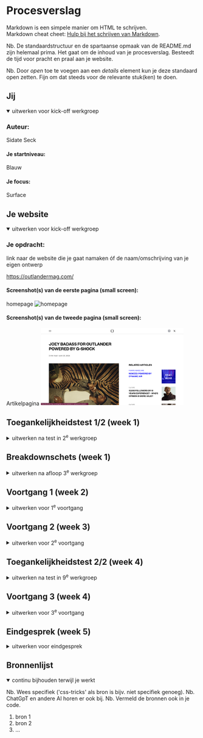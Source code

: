 # Procesverslag
Markdown is een simpele manier om HTML te schrijven.  
Markdown cheat cheet: [Hulp bij het schrijven van Markdown](https://github.com/adam-p/markdown-here/wiki/Markdown-Cheatsheet).

Nb. De standaardstructuur en de spartaanse opmaak van de README.md zijn helemaal prima. Het gaat om de inhoud van je procesverslag. Besteedt de tijd voor pracht en praal aan je website.

Nb. Door *open* toe te voegen aan een *details* element kun je deze standaard open zetten. Fijn om dat steeds voor de relevante stuk(ken) te doen.





## Jij

<details open>
  <summary>uitwerken voor kick-off werkgroep</summary>

  ### Auteur:
  Sidate Seck

  #### Je startniveau:
  Blauw

  #### Je focus:
  Surface
 
</details>





## Je website

<details open>
  <summary>uitwerken voor kick-off werkgroep</summary>

  ### Je opdracht:
  link naar de website die je gaat namaken óf de naam/omschrijving van je eigen ontwerp

 https://outlandermag.com/

  #### Screenshot(s) van de eerste pagina (small screen): 
  homepage
  <img src="readme-images/pagina1.png" width="375px" alt="homepage">

  #### Screenshot(s) van de tweede pagina (small screen):
 Artikelpagina
  <img src="readme-images/pagina2.png" width="375px" alt="artikelpagina">
 
</details>



## Toegankelijkheidstest 1/2 (week 1)

<details>
  <summary>uitwerken na test in 2<sup>e</sup> werkgroep</summary>

  ### Bevindingen
  Lijst met je bevindingen die in de test naar voren kwamen:

  - Heel veel/snel informatie achter elkaar
  - De screenreader begon bij de navigatie
  - Afbeeldingen hadden een niet heel gedetailleerde/ duidelijk alt
  - De volgorde is grotendeel wel logisch
  - De VoiceOver spreekt vaak zonder interpunctie

</details>



## Breakdownschets (week 1)

<details>
  <summary>uitwerken na afloop 3<sup>e</sup> werkgroep</summary>

  ### de hele pagina: 
  <img src="images/breakdownschets.png" width="375px" alt="breakdown van de hele pagina">

  ### dynamisch deel (bijv menu): 
  <img src="images/dynamische_deel.png" width="375px" alt="breakdown van een dynamisch deel">

  ### wellicht nog een dynamisch deel (bijv filter): 
  <img src="readme-images/dummy-plaatje.jpg" width="375px" alt="breakdown van nog een dynamisch deel">

</details>





## Voortgang 1 (week 2)

<details>
  <summary>uitwerken voor 1<sup>e</sup> voortgang</summary>

  ### Stand van zaken
  Voor mijn gevoel kom ik echt niet ver en ik heb best wel moeite met de opdrachten van Sanne

  Goed: Ik heb geprobeerd de opdrachten van Sanne te maken en


  ### Agenda voor meeting
  samen met je groepje opstellen

  | student 1      | student 2          | student 3    | student 4        |
  | ---            | ---                | ---          | ---              |
  | dit bespreken  | en dit             | en ik dit    | en dan ik dat    |
  | en dat ook nog | dit als er tijd is | nog een punt | dit wil ik zeker |
  | ...            | ...                | ...          | ...              |


  ### Verslag van meeting
  hier na afloop snel de uitkomsten van de meeting vastleggen

  - Carrousel-opdracht van Sanne vragen aan studentassistenten
  - Meer vragen om hulp
  - Github updaten
  - Hulp gekregen met GitHub extensie downloaden

</details>





## Voortgang 2 (week 3)

<details>
  <summary>uitwerken voor 2<sup>e</sup> voortgang</summary>

  ### Stand van zaken
  hier dit ging goed & dit was lastig (neem ook screenshots op van delen van je website en code)


  ### Agenda voor meeting
  samen met je groepje opstellen

  | student 1      | student 2          | student 3    | student 4        |
  | ---            | ---                | ---          | ---              |
  | dit bespreken  | en dit             | en ik dit    | en dan ik dat    |
  | en dat ook nog | dit als er tijd is | nog een punt | dit wil ik zeker |
  | ...            | ...                | ...          | ...              |


  ### Verslag van meeting
  hier na afloop snel de uitkomsten van de meeting vastleggen

  - punt 1
  - punt 2
  - nog een punt
- ...

</details>





## Toegankelijkheidstest 2/2 (week 4)

<details>
  <summary>uitwerken na test in 9<sup>e</sup> werkgroep</summary>

  ### Bevindingen
  Lijst met je bevindingen die in de test naar voren kwamen (geef ook aan wat er verbeterd is):

</details>





## Voortgang 3 (week 4)

<details>
  <summary>uitwerken voor 3<sup>e</sup> voortgang</summary>

  ### Stand van zaken
  Gaat de goede kant op, ik moet wel nog hulp krijgen bij mijn navigation & hamburgermenu, daarnaast moet ik nog de toegankelijkheidstest uitvoerem.


  ### Agenda voor meeting
  samen met je groepje opstellen

  | student 1      | student 2          | student 3    | student 4        |
  | ---            | ---                | ---          | ---              |
  | dit bespreken  | en dit             | en ik dit    | en dan ik dat    |
  | en dat ook nog | dit als er tijd is | nog een punt | dit wil ik zeker |
  | ...            | ...                | ...          | ...              |


  ### Verslag van meeting
  hier na afloop snel de uitkomsten van de meeting vastleggen

  - punt 1
  - punt 2
  - nog een punt
  - ...

</details>





## Eindgesprek (week 5)

<details>
  <summary>uitwerken voor eindgesprek</summary>

  ### Je uitkomst - karakteristiek screenshots:
  <img src="images/afbgoed.png" width="375px" alt="pagina 1">
  <img src="images/afbgoed2.png" width="375px" alt="pagina 2">


  ### Dit ging goed/Heb ik geleerd: 
  Aan het begin van dit vak had ik eerlijk gezegd geen idee wat ik aan het doen was. De opdrachten van Sanne hielpen me om dingen te begrijpen maar ik vond het nog steedds heel lastig om dit toe te passen op mijn eigen website. Ik heb deze afgelopen periode denk ik echt ingezien hoe belangrijk het is om dingen te vragen. Niet alleen helpt dit mij om verder te komen, maar ik kreeg steeds meer het gevoel dat ik dingen echt begreep en ben ook buiten de opdrachten van Sanne om dingen gaan onderzoeken en experimenteren.

  Ik dacht dat ik het nooit zou zeggen, maar na dit resultaat (ook al weet ik nog niet of het voldoende is) ben ik toch heel trots op mezelf. Ik zat naar mijn gevoel zelfs nog een niveau onder de blauwe piste, maar heb na dit vak denk ik echt vooruitgang geboekt. Ook op het gebied van toegankelijkheid heb ik veel geleerd. Onder andere het symposium heeft mij in laten zien hoe belangrijk het is om hier op te letten. Ik hoop dat ik hier voldoende van heb laten zien in mijn code!

  <img src="images/afbgoed.png" width="375px" alt="top">


  ### Dit was lastig/Is niet gelukt:
  De navigatie in de originele site is eerst doorzichtig, en als je naar beneden scrollt wit. Ik weet kwam hier écht niet uit dus ik heb mij eerst gefocust op de andere onderdelen van mijn website.

  <img src="images/Scherm­afbeelding 2024-10-01 om 15.20.09.png" width="375px" alt="bummer">
</details>





## Bronnenlijst

<details open>
  <summary>continu bijhouden terwijl je werkt</summary>

  Nb. Wees specifiek ('css-tricks' als bron is bijv. niet specifiek genoeg). 
  Nb. ChatGpT en andere AI horen er ook bij.
  Nb. Vermeld de bronnen ook in je code.

  1. bron 1
  2. bron 2
  3. ...

</details>